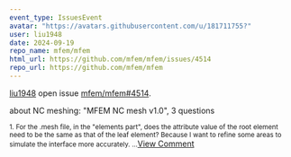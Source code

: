 ```yaml
---
event_type: IssuesEvent
avatar: "https://avatars.githubusercontent.com/u/181711755?"
user: liu1948
date: 2024-09-19
repo_name: mfem/mfem
html_url: https://github.com/mfem/mfem/issues/4514
repo_url: https://github.com/mfem/mfem
---
```


<a href='https://github.com/liu1948' target='_blank'>liu1948</a> open issue <a href='https://github.com/mfem/mfem/issues/4514' target='_blank'>mfem/mfem#4514</a>.

<p>about NC meshing: "MFEM NC mesh v1.0", 3 questions</p><small>1. For the .mesh file,  in the "elements part", does the attribute value of the root element need to be the same as that of the leaf element? Because I want to refine some areas to simulate the interface more accurately....</small><a href='https://github.com/mfem/mfem/issues/4514' target='_blank'>View Comment</a>